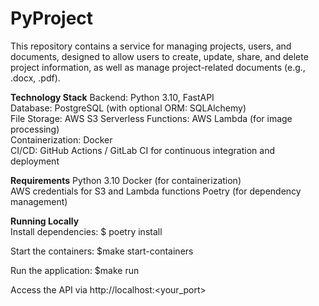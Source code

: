 # PyProject
This repository contains a service for managing projects, users, and documents, designed to allow users to create, update, share, and delete project information, as well as manage project-related documents (e.g., .docx, .pdf).

**Technology Stack**
Backend: Python 3.10, FastAPI  
Database: PostgreSQL (with optional ORM: SQLAlchemy)  
File Storage: AWS S3
Serverless Functions: AWS Lambda (for image processing)  
Containerization: Docker  
CI/CD: GitHub Actions / GitLab CI for continuous integration and deployment



**Requirements**
Python 3.10
Docker (for containerization)  
AWS credentials for S3 and Lambda functions
Poetry (for dependency management)  

**Running Locally**  
Install dependencies:
$ poetry install  

Start the containers:
$make start-containers

Run the application:
$make run  

Access the API via http://localhost:<your_port>

